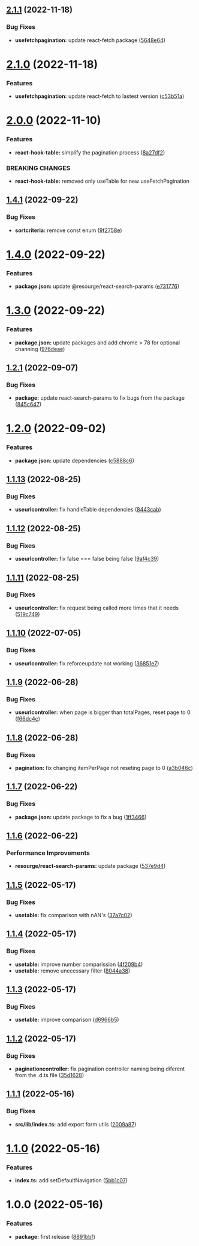 ## [2.1.1](https://github.com/resourge/react-hook-table/compare/v2.1.0...v2.1.1) (2022-11-18)


### Bug Fixes

* **usefetchpagination:** update react-fetch package ([5648e64](https://github.com/resourge/react-hook-table/commit/5648e648c010e4e72055af00ed310f8c760b7572))

# [2.1.0](https://github.com/resourge/react-hook-table/compare/v2.0.0...v2.1.0) (2022-11-18)


### Features

* **usefetchpagination:** update react-fetch to lastest version ([c53b51a](https://github.com/resourge/react-hook-table/commit/c53b51a8ed682b8572daa482aa31781f9f3b64cd))

# [2.0.0](https://github.com/resourge/react-hook-table/compare/v1.4.1...v2.0.0) (2022-11-10)


### Features

* **react-hook-table:** simplify the pagination process ([8a27df2](https://github.com/resourge/react-hook-table/commit/8a27df29670265f0e31e33a34626c68195306fd9))


### BREAKING CHANGES

* **react-hook-table:** removed only useTable for new useFetchPagination

## [1.4.1](https://github.com/resourge/react-hook-table/compare/v1.4.0...v1.4.1) (2022-09-22)


### Bug Fixes

* **sortcriteria:** remove const enum ([9f2758e](https://github.com/resourge/react-hook-table/commit/9f2758e8b1ff3079a2c8c5d96be55e74b096480f))

# [1.4.0](https://github.com/resourge/react-hook-table/compare/v1.3.0...v1.4.0) (2022-09-22)


### Features

* **package.json:** update @resourge/react-search-params ([e731776](https://github.com/resourge/react-hook-table/commit/e731776f3ad0323bce93e53f179d18a3a5b4a924))

# [1.3.0](https://github.com/resourge/react-hook-table/compare/v1.2.1...v1.3.0) (2022-09-22)


### Features

* **package.json:** update packages and add chrome > 78 for optional channing ([976deae](https://github.com/resourge/react-hook-table/commit/976deae330a75f72e28b1fbc5ea70446aa5c1b38))

## [1.2.1](https://github.com/resourge/react-hook-table/compare/v1.2.0...v1.2.1) (2022-09-07)


### Bug Fixes

* **package:** update react-search-params to fix bugs from the package ([845c647](https://github.com/resourge/react-hook-table/commit/845c647ab217afb36d3329fed06a23cf63341231))

# [1.2.0](https://github.com/resourge/react-hook-table/compare/v1.1.13...v1.2.0) (2022-09-02)


### Features

* **package.json:** update dependencies ([c5888c6](https://github.com/resourge/react-hook-table/commit/c5888c68f6deb89b27fc6ebd83f021900ea441e2))

## [1.1.13](https://github.com/resourge/react-hook-table/compare/v1.1.12...v1.1.13) (2022-08-25)


### Bug Fixes

* **useurlcontroller:** fix handleTable dependencies ([8443cab](https://github.com/resourge/react-hook-table/commit/8443cabde9bb45bb03afb890770ce5c5cbb23098))

## [1.1.12](https://github.com/resourge/react-hook-table/compare/v1.1.11...v1.1.12) (2022-08-25)


### Bug Fixes

* **useurlcontroller:** fix false === false being false ([9af4c39](https://github.com/resourge/react-hook-table/commit/9af4c3965b21447714f73694ba35d0295404b752))

## [1.1.11](https://github.com/resourge/react-hook-table/compare/v1.1.10...v1.1.11) (2022-08-25)


### Bug Fixes

* **useurlcontroller:** fix request being called more times that it needs ([519c749](https://github.com/resourge/react-hook-table/commit/519c7496d7005928ff02ee7ec6f6e6fa02a6081c))

## [1.1.10](https://github.com/resourge/react-hook-table/compare/v1.1.9...v1.1.10) (2022-07-05)


### Bug Fixes

* **useurlcontroller:** fix reforceupdate not working ([36851e7](https://github.com/resourge/react-hook-table/commit/36851e724ad1d765676b76aa501829643e65800f))

## [1.1.9](https://github.com/resourge/react-hook-table/compare/v1.1.8...v1.1.9) (2022-06-28)


### Bug Fixes

* **useurlcontroller:** when page is bigger than totalPages, reset page to 0 ([f66dc4c](https://github.com/resourge/react-hook-table/commit/f66dc4cd2e5305189511c71b9ff6157a851aad8d))

## [1.1.8](https://github.com/resourge/react-hook-table/compare/v1.1.7...v1.1.8) (2022-06-28)


### Bug Fixes

* **pagination:** fix changing itemPerPage not reseting page to 0 ([a3b046c](https://github.com/resourge/react-hook-table/commit/a3b046c3644d3cba546ebf6843d89460f6bc49f2))

## [1.1.7](https://github.com/resourge/react-hook-table/compare/v1.1.6...v1.1.7) (2022-06-22)


### Bug Fixes

* **package.json:** update package to fix a bug ([1ff3466](https://github.com/resourge/react-hook-table/commit/1ff34669db1923a41e244ed607d857404d8cfa16))

## [1.1.6](https://github.com/resourge/react-hook-table/compare/v1.1.5...v1.1.6) (2022-06-22)


### Performance Improvements

* **resourge/react-search-params:** update package ([537e9d4](https://github.com/resourge/react-hook-table/commit/537e9d4decb5c1bd83864727d560cd9761c1dc79))

## [1.1.5](https://github.com/resourge/react-hook-table/compare/v1.1.4...v1.1.5) (2022-05-17)


### Bug Fixes

* **usetable:** fix comparison with nAN's ([37a7c02](https://github.com/resourge/react-hook-table/commit/37a7c02207b0b2f52fc652d33de45ded14d697cb))

## [1.1.4](https://github.com/resourge/react-hook-table/compare/v1.1.3...v1.1.4) (2022-05-17)


### Bug Fixes

* **usetable:** improve number comparission ([4f209b4](https://github.com/resourge/react-hook-table/commit/4f209b4a1f30ca677d53438ccba185f904d71a89))
* **usetable:** remove unecessary filter ([8044a38](https://github.com/resourge/react-hook-table/commit/8044a383fda67a3ce88d9d0474de80e54e198582))

## [1.1.3](https://github.com/resourge/react-hook-table/compare/v1.1.2...v1.1.3) (2022-05-17)


### Bug Fixes

* **usetable:** improve comparison ([d6966b5](https://github.com/resourge/react-hook-table/commit/d6966b58958319abb163d9c4399636831e97c8f4))

## [1.1.2](https://github.com/resourge/react-hook-table/compare/v1.1.1...v1.1.2) (2022-05-17)


### Bug Fixes

* **paginationcontroller:** fix pagination controller naming being diferent from the .d.ts file ([35d1628](https://github.com/resourge/react-hook-table/commit/35d16281d41dad87b714cb68516bb9e3503976ad))

## [1.1.1](https://github.com/resourge/react-hook-table/compare/v1.1.0...v1.1.1) (2022-05-16)


### Bug Fixes

* **src/lib/index.ts:** add export form utils ([2009a87](https://github.com/resourge/react-hook-table/commit/2009a8797aa963708c6bffa519957365d49a9eed))

# [1.1.0](https://github.com/resourge/react-hook-table/compare/v1.0.0...v1.1.0) (2022-05-16)


### Features

* **index.ts:** add setDefaultNavigation ([5bb1c07](https://github.com/resourge/react-hook-table/commit/5bb1c074b36eddac74687be84400e6b66f39125d))

# 1.0.0 (2022-05-16)


### Features

* **package:** first release ([8891bbf](https://github.com/resourge/react-hook-table/commit/8891bbf601452b85b9e74ff24ed6db0f6412e1e7))
